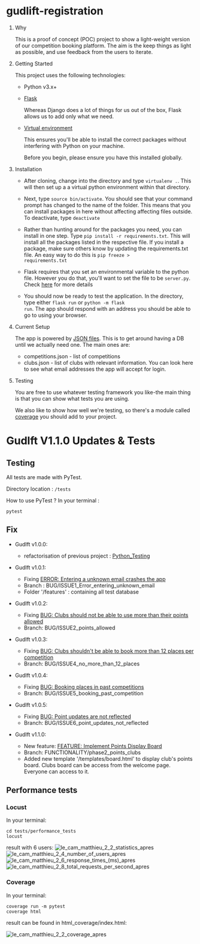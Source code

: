 # gudlift-registration

1. Why


    This is a proof of concept (POC) project to show a light-weight version of our competition booking platform. The aim is the keep things as light as possible, and use feedback from the users to iterate.

2. Getting Started

    This project uses the following technologies:

    * Python v3.x+

    * [Flask](https://flask.palletsprojects.com/en/1.1.x/)

        Whereas Django does a lot of things for us out of the box, Flask allows us to add only what we need. 
     

    * [Virtual environment](https://virtualenv.pypa.io/en/stable/installation.html)

        This ensures you'll be able to install the correct packages without interfering with Python on your machine.

        Before you begin, please ensure you have this installed globally. 


3. Installation

    - After cloning, change into the directory and type <code>virtualenv .</code>. This will then set up a a virtual python environment within that directory.

    - Next, type <code>source bin/activate</code>. You should see that your command prompt has changed to the name of the folder. This means that you can install packages in here without affecting affecting files outside. To deactivate, type <code>deactivate</code>

    - Rather than hunting around for the packages you need, you can install in one step. Type <code>pip install -r requirements.txt</code>. This will install all the packages listed in the respective file. If you install a package, make sure others know by updating the requirements.txt file. An easy way to do this is <code>pip freeze > requirements.txt</code>

    - Flask requires that you set an environmental variable to the python file. However you do that, you'll want to set the file to be <code>server.py</code>. Check [here](https://flask.palletsprojects.com/en/1.1.x/quickstart/#a-minimal-application) for more details

    - You should now be ready to test the application. In the directory, type either <code>flask run</code> or <code>python -m flask run</code>. The app should respond with an address you should be able to go to using your browser.

4. Current Setup

    The app is powered by [JSON files](https://www.tutorialspoint.com/json/json_quick_guide.htm). This is to get around having a DB until we actually need one. The main ones are:
     
    * competitions.json - list of competitions
    * clubs.json - list of clubs with relevant information. You can look here to see what email addresses the app will accept for login.

5. Testing

    You are free to use whatever testing framework you like-the main thing is that you can show what tests you are using.

    We also like to show how well we're testing, so there's a module called 
    [coverage](https://coverage.readthedocs.io/en/coverage-5.1/) you should add to your project.

# Gudlft V1.1.0 Updates & Tests

## Testing

All tests are made with PyTest.

Directory location : `/tests`

How to use PyTest ? In your terminal :

```
pytest
```

## Fix

- Gudlft v1.0.0:
    - refactorisation of previous project : [Python_Testing](https://github.com/OpenClassrooms-Student-Center/Python_Testing)

- Gudlft v1.0.1:
    - Fixing [ERROR: Entering a unknown email crashes the app](https://github.com/OpenClassrooms-Student-Center/Python_Testing/issues/1)
    - Branch : BUG/ISSUE1_Error_entering_unknown_email
    - Folder '/features' : containing all test database

- Gudlft v1.0.2:
    - Fixing [BUG: Clubs should not be able to use more than their points allowed](https://github.com/OpenClassrooms-Student-Center/Python_Testing/issues/2)
    - Branch: BUG/ISSUE2_points_allowed

- Gudlft v1.0.3:
    - Fixing [BUG: Clubs shouldn't be able to book more than 12 places per competition](https://github.com/OpenClassrooms-Student-Center/Python_Testing/issues/4)
    - Branch: BUG/ISSUE4_no_more_than_12_places

- Gudlft v1.0.4:
    - Fixing [BUG: Booking places in past competitions](https://github.com/OpenClassrooms-Student-Center/Python_Testing/issues/5)
    - Branch: BUG/ISSUE5_booking_past_competition

- Gudlft v1.0.5:
    - Fixing [BUG: Point updates are not reflected](https://github.com/OpenClassrooms-Student-Center/Python_Testing/issues/6)
    - Branch: BUG/ISSUE6_point_updates_not_reflected

- Gudlft v1.1.0:
    - New feature: [FEATURE: Implement Points Display Board](https://github.com/OpenClassrooms-Student-Center/Python_Testing/issues/7)
    - Branch: FUNCTIONALITY/phase2_points_clubs
    - Added new template '/templates/board.html' to display club's points board. Clubs board can be access from the welcome page. Everyone can access to it.

## Performance tests

### Locust

In your terminal:
```
cd tests/performance_tests
locust
```

result with 6 users:
![le_cam_matthieu_2_2_statistics_apres](https://user-images.githubusercontent.com/85108007/165518282-aaea887a-5b79-4f2a-b547-c6192c590f79.PNG)
![le_cam_matthieu_2_4_number_of_users_apres](https://user-images.githubusercontent.com/85108007/165518299-e6f6afe3-fd59-411f-bb3a-cd52be67a3e1.png)
![le_cam_matthieu_2_6_response_times_(ms)_apres](https://user-images.githubusercontent.com/85108007/165518303-62a4441e-b987-43d5-907b-dc5bfaaf634e.png)
![le_cam_matthieu_2_8_total_requests_per_second_apres](https://user-images.githubusercontent.com/85108007/165518320-1b6ac0aa-2627-4fef-b46c-6557c87c8076.png)

### Coverage

In your terminal:
```
coverage run -m pytest
coverage html
```

result can be found in html_coverage/index.html:

![le_cam_matthieu_2_2_coverage_apres](https://user-images.githubusercontent.com/85108007/165518546-144af968-c131-4890-95fe-ae2c90e79d7d.PNG)



